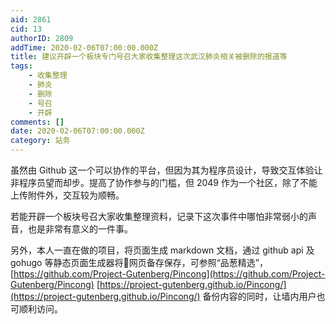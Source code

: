 ```yaml
---
aid: 2861
cid: 13
authorID: 2809
addTime: 2020-02-06T07:00:00.000Z
title: 建议开辟一个板块专门号召大家收集整理这次武汉肺炎相关被删除的报道等
tags:
    - 收集整理
    - 肺炎
    - 删除
    - 号召
    - 开辟
comments: []
date: 2020-02-06T07:00:00.000Z
category: 站务
---
```


虽然由 Github 这一个可以协作的平台，但因为其为程序员设计，导致交互体验让非程序员望而却步。提高了协作参与的门槛，但 2049 作为一个社区，除了不能上传附件外，交互较为顺畅。

若能开辟一个板块号召大家收集整理资料，记录下这次事件中哪怕非常弱小的声音，也是非常有意义的一件事。

另外，本人一直在做的项目，将页面生成 markdown 文档，通过 github api 及 gohugo 等静态页面生成器将网页备存保存，可参照“品葱精选”，[https://github.com/Project-Gutenberg/Pincong](https://github.com/Project-Gutenberg/Pincong) [https://project-gutenberg.github.io/Pincong/](https://project-gutenberg.github.io/Pincong/) 备份内容的同时，让墙内用户也可顺利访问。
